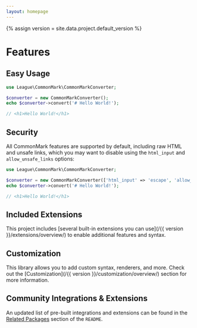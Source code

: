 ```yaml
---
layout: homepage
---
```

<!-- markdownlint-disable first-line-heading -->
{% assign version = site.data.project.default_version %}
<!-- markdownlint-restore -->

# Features

## Easy Usage

```php
use League\CommonMark\CommonMarkConverter;

$converter = new CommonMarkConverter();
echo $converter->convert('# Hello World!');

// <h1>Hello World!</h1>
```

## Security

All CommonMark features are supported by default, including raw HTML and unsafe links, which you may want to disable using the `html_input` and `allow_unsafe_links` options:

```php
use League\CommonMark\CommonMarkConverter;

$converter = new CommonMarkConverter(['html_input' => 'escape', 'allow_unsafe_links' => false]);
echo $converter->convert('# Hello World!');

// <h1>Hello World!</h1>
```

## Included Extensions

This project includes [several built-in extensions you can use](/{{ version }}/extensions/overview/) to enable additional features and syntax.

## Customization

This library allows you to add custom syntax, renderers, and more.  Check out the [Customization](/{{ version }}/customization/overview/) section for more information.

## Community Integrations & Extensions

An updated list of pre-built integrations and extensions can be found in the [Related Packages](https://github.com/thephpleague/commonmark#%EF%B8%8F-related-packages) section of the `README`.
